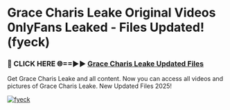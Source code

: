 # Grace Charis Leake Original Videos 0nlyFans Leaked - Files Updated! (fyeck)

<h3>🔴 CLICK HERE 🌐==►► <a href="https://tinyurl.com/2m67pmp6" rel="nofollow">Grace Charis Leake Updated Files</a></h3>

Get Grace Charis Leake and all content. Now you can access all videos and pictures of Grace Charis Leake. New Updated Files 2025!

[![fyeck](https://i.imgur.com/H4QAA4z.gif)](https://tinyurl.com/2m67pmp6)